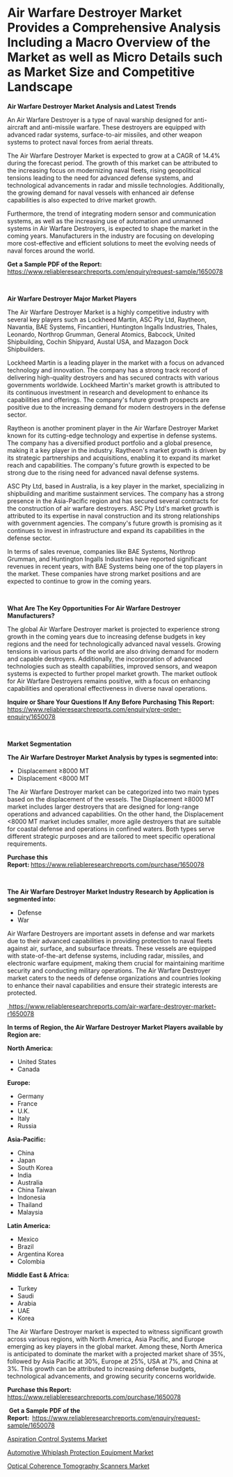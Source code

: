 <p><h1>Air Warfare Destroyer Market Provides a Comprehensive Analysis Including a Macro Overview of the Market as well as Micro Details such as Market Size and Competitive Landscape</h1></p><p><strong>Air Warfare Destroyer Market Analysis and Latest Trends</strong></p>
<p><p>An Air Warfare Destroyer is a type of naval warship designed for anti-aircraft and anti-missile warfare. These destroyers are equipped with advanced radar systems, surface-to-air missiles, and other weapon systems to protect naval forces from aerial threats.</p><p>The Air Warfare Destroyer Market is expected to grow at a CAGR of 14.4% during the forecast period. The growth of this market can be attributed to the increasing focus on modernizing naval fleets, rising geopolitical tensions leading to the need for advanced defense systems, and technological advancements in radar and missile technologies. Additionally, the growing demand for naval vessels with enhanced air defense capabilities is also expected to drive market growth.</p><p>Furthermore, the trend of integrating modern sensor and communication systems, as well as the increasing use of automation and unmanned systems in Air Warfare Destroyers, is expected to shape the market in the coming years. Manufacturers in the industry are focusing on developing more cost-effective and efficient solutions to meet the evolving needs of naval forces around the world.</p></p>
<p><strong>Get a Sample PDF of the Report:&nbsp;</strong> <a href="https://www.reliableresearchreports.com/enquiry/request-sample/1650078">https://www.reliableresearchreports.com/enquiry/request-sample/1650078</a></p>
<p>&nbsp;</p>
<p><strong>Air Warfare Destroyer Major Market Players</strong></p>
<p><p>The Air Warfare Destroyer Market is a highly competitive industry with several key players such as Lockheed Martin, ASC Pty Ltd, Raytheon, Navantia, BAE Systems, Fincantieri, Huntington Ingalls Industries, Thales, Leonardo, Northrop Grumman, General Atomics, Babcock, United Shipbuilding, Cochin Shipyard, Austal USA, and Mazagon Dock Shipbuilders.</p><p>Lockheed Martin is a leading player in the market with a focus on advanced technology and innovation. The company has a strong track record of delivering high-quality destroyers and has secured contracts with various governments worldwide. Lockheed Martin's market growth is attributed to its continuous investment in research and development to enhance its capabilities and offerings. The company's future growth prospects are positive due to the increasing demand for modern destroyers in the defense sector.</p><p>Raytheon is another prominent player in the Air Warfare Destroyer Market known for its cutting-edge technology and expertise in defense systems. The company has a diversified product portfolio and a global presence, making it a key player in the industry. Raytheon's market growth is driven by its strategic partnerships and acquisitions, enabling it to expand its market reach and capabilities. The company's future growth is expected to be strong due to the rising need for advanced naval defense systems.</p><p>ASC Pty Ltd, based in Australia, is a key player in the market, specializing in shipbuilding and maritime sustainment services. The company has a strong presence in the Asia-Pacific region and has secured several contracts for the construction of air warfare destroyers. ASC Pty Ltd's market growth is attributed to its expertise in naval construction and its strong relationships with government agencies. The company's future growth is promising as it continues to invest in infrastructure and expand its capabilities in the defense sector.</p><p>In terms of sales revenue, companies like BAE Systems, Northrop Grumman, and Huntington Ingalls Industries have reported significant revenues in recent years, with BAE Systems being one of the top players in the market. These companies have strong market positions and are expected to continue to grow in the coming years.</p></p>
<p>&nbsp;</p>
<p><strong>What Are The Key Opportunities For Air Warfare Destroyer Manufacturers?</strong></p>
<p><p>The global Air Warfare Destroyer market is projected to experience strong growth in the coming years due to increasing defense budgets in key regions and the need for technologically advanced naval vessels. Growing tensions in various parts of the world are also driving demand for modern and capable destroyers. Additionally, the incorporation of advanced technologies such as stealth capabilities, improved sensors, and weapon systems is expected to further propel market growth. The market outlook for Air Warfare Destroyers remains positive, with a focus on enhancing capabilities and operational effectiveness in diverse naval operations.</p></p>
<p><strong>Inquire or Share Your Questions If Any Before Purchasing This Report:</strong> <a href="https://www.reliableresearchreports.com/enquiry/pre-order-enquiry/1650078">https://www.reliableresearchreports.com/enquiry/pre-order-enquiry/1650078</a></p>
<p>&nbsp;</p>
<p><strong>Market Segmentation</strong></p>
<p><strong>The Air Warfare Destroyer Market Analysis by types is segmented into:</strong></p>
<p><ul><li>Displacement ≥8000 MT</li><li>Displacement <8000 MT</li></ul></p>
<p><p>The Air Warfare Destroyer market can be categorized into two main types based on the displacement of the vessels. The Displacement ≥8000 MT market includes larger destroyers that are designed for long-range operations and advanced capabilities. On the other hand, the Displacement <8000 MT market includes smaller, more agile destroyers that are suitable for coastal defense and operations in confined waters. Both types serve different strategic purposes and are tailored to meet specific operational requirements.</p></p>
<p><strong>Purchase this Report:&nbsp;</strong><a href="https://www.reliableresearchreports.com/purchase/1650078">https://www.reliableresearchreports.com/purchase/1650078</a></p>
<p>&nbsp;</p>
<p><strong>The Air Warfare Destroyer Market Industry Research by Application is segmented into:</strong></p>
<p><ul><li>Defense</li><li>War</li></ul></p>
<p><p>Air Warfare Destroyers are important assets in defense and war markets due to their advanced capabilities in providing protection to naval fleets against air, surface, and subsurface threats. These vessels are equipped with state-of-the-art defense systems, including radar, missiles, and electronic warfare equipment, making them crucial for maintaining maritime security and conducting military operations. The Air Warfare Destroyer market caters to the needs of defense organizations and countries looking to enhance their naval capabilities and ensure their strategic interests are protected.</p></p>
<p><a href="https://www.reliableresearchreports.com/air-warfare-destroyer-market-r1650078">&nbsp;https://www.reliableresearchreports.com/air-warfare-destroyer-market-r1650078</a></p>
<p><strong>In terms of Region, the Air Warfare Destroyer Market Players available by Region are:</strong></p>
<p>
    <p> <strong> North America: </strong>
        <ul>
            <li>United States</li>
            <li>Canada</li>
        </ul>
        </p> 
    <p> <strong> Europe: </strong>
        <ul>
            <li>Germany</li>
            <li>France</li>
            <li>U.K.</li>
            <li>Italy</li>
            <li>Russia</li>
        </ul>
        </p> 
    <p> <strong> Asia-Pacific: </strong>
        <ul>
            <li>China</li>
            <li>Japan</li>
            <li>South Korea</li>
            <li>India</li>
            <li>Australia</li>
            <li>China Taiwan</li>
            <li>Indonesia</li>
            <li>Thailand</li>
            <li>Malaysia</li>
        </ul>
        </p> 
    <p> <strong> Latin America: </strong>
        <ul>
            <li>Mexico</li>
            <li>Brazil</li>
            <li>Argentina Korea</li>
            <li>Colombia</li>
        </ul>
        </p> 
    <p> <strong> Middle East & Africa: </strong>
        <ul>
            <li>Turkey</li>
            <li>Saudi</li>
            <li>Arabia</li>
            <li>UAE</li>
            <li>Korea</li>
        </ul>
    </p>
    </p>
<p><p>The Air Warfare Destroyer market is expected to witness significant growth across various regions, with North America, Asia Pacific, and Europe emerging as key players in the global market. Among these, North America is anticipated to dominate the market with a projected market share of 35%, followed by Asia Pacific at 30%, Europe at 25%, USA at 7%, and China at 3%. This growth can be attributed to increasing defense budgets, technological advancements, and growing security concerns worldwide.</p></p>
<p><strong>Purchase this Report: </strong><a href="https://www.reliableresearchreports.com/purchase/1650078">https://www.reliableresearchreports.com/purchase/1650078</a></p>
<p>&nbsp;<strong>Get a Sample PDF of the Report:&nbsp;&nbsp;</strong><a href="https://www.reliableresearchreports.com/enquiry/request-sample/1650078">https://www.reliableresearchreports.com/enquiry/request-sample/1650078</a></p>
<p><strong></strong></p>
<p><p><a href="https://www.linkedin.com/pulse/analyzing-aspiration-control-systems-market-global-industry-zdbfe?trackingId=tUsnKdlh0yFOf03%2BsDtIKA%3D%3D">Aspiration Control Systems Market</a></p><p><a href="https://www.linkedin.com/pulse/automotive-whiplash-protection-equipment-market-analysis-krqsf?trackingId=QH%2FH4Y3pqv0CcQ9NXrqmrA%3D%3D">Automotive Whiplash Protection Equipment Market</a></p><p><a href="https://www.linkedin.com/pulse/optical-coherence-tomography-scanners-market-furnishes-information-gfnqe?trackingId=vbvGqV8QlRlYqxaZt1NYzg%3D%3D">Optical Coherence Tomography Scanners Market</a></p></p>